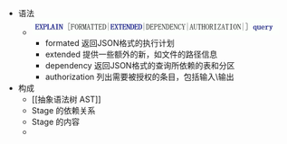 - 语法
	- ![image.png](../assets/image_1645950701373_0.png)
		- formated 返回JSON格式的执行计划
		- extended 提供一些额外的新，如文件的路径信息
		- dependency 返回JSON格式的查询所依赖的表和分区
		- authorization 列出需要被授权的条目，包括输入\输出
- 构成
	- [[抽象语法树 AST]]
	- Stage 的依赖关系
	- Stage 的内容
	-